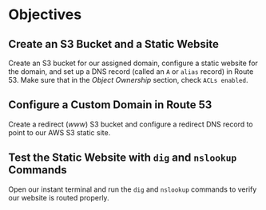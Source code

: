 ﻿# Objectives
## Create an S3 Bucket and a Static Website

Create an S3 bucket for our assigned domain, configure a static website for the domain, and set up a DNS record (called an  `A`  or  `alias`  record) in Route 53. Make sure that in the  _Object Ownership_  section, check  `ACLs enabled`.

## Configure a Custom Domain in Route 53

Create a redirect (_www_) S3 bucket and configure a redirect DNS record to point to our AWS S3 static site.

## Test the Static Website with `dig` and `nslookup` Commands

Open our instant terminal and run the  `dig`  and  `nslookup`  commands to verify our website is routed properly.

